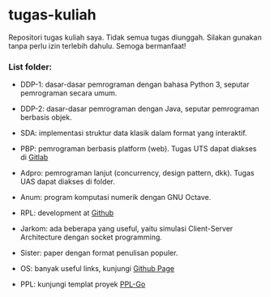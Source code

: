 # tugas-kuliah

Repositori tugas kuliah saya. Tidak semua tugas diunggah. Silakan gunakan tanpa perlu izin terlebih dahulu. Semoga bermanfaat!

### List folder: 

- DDP-1: dasar-dasar pemrograman dengan bahasa Python 3, seputar pemrograman secara umum.

- DDP-2: dasar-dasar pemrograman dengan Java, seputar pemrograman berbasis objek.

- SDA: implementasi struktur data klasik dalam format yang interaktif.

- PBP: pemrograman berbasis platform (web). Tugas UTS dapat diakses di [Gitlab](https://gitlab.com/hamonangan.nito/uts-pbp-e03)

- Adpro: pemrograman lanjut (concurrency, design pattern, dkk). Tugas UAS dapat diakses di folder.

- Anum: program komputasi numerik dengan GNU Octave.

- RPL: development at [Github](https://github.com/hamonangann/jarkomolla)

- Jarkom: ada beberapa yang useful, yaitu simulasi Client-Server Architecture dengan socket programming.

- Sister: paper dengan format penulisan populer.

- OS: banyak useful links, kunjungi [Github Page](https://hamonangann.github.io/os212/)

- PPL: kunjungi templat proyek [PPL-Go](https://gitlab.cs.ui.ac.id/hamonanganN/ppl-go)

